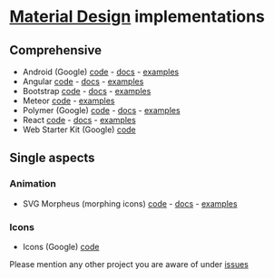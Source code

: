 # [Material Design][material-spec] implementations

## Comprehensive

- Android (Google) [code][android-code] - [docs][android-docs] - [examples][android-examples]
- Angular [code][angular-code] - [docs][angular-docs] - [examples][angular-examples]
- Bootstrap [code][bootstrap-code] - [docs][bootstrap-docs] - [examples][bootstrap-examples]
- Meteor [code][meteor-code] - [examples][meteor-examples]
- Polymer (Google) [code][polymer-code] - [docs][polymer-docs] - [examples][polymer-examples]
- React [code][react-code] - [docs][react-docs] - [examples][react-examples]
- Web Starter Kit (Google) [code][webstarterkit-code]

<!-- template
Name [code][-code] - [docs][-docs] - [examples][-examples]
-->

## Single aspects

### Animation

- SVG Morpheus (morphing icons) [code][anim-svgmorpheus-code] - [docs][anim-svgmorpheus-docs] - [examples][anim-svgmorpheus-examples]

### Icons

- Icons (Google) [code][icons-google-code]

<!--
References
-->

[material-spec]: http://www.google.com/design/spec/material-design/introduction.html

[android-code]: http://developer.android.com/sdk/index.html
[android-docs]: https://developer.android.com/training/material/index.html
[android-examples]: http://developer.android.com/samples/index.html

[angular-code]: https://github.com/angular/material
[angular-docs]: https://material.angularjs.org
[angular-examples]: https://material.angularjs.org/#/demo/material.components.bottomSheet

[bootstrap-code]: https://github.com/FezVrasta/bootstrap-material-design
[bootstrap-docs]: http://fezvrasta.github.io/bootstrap-material-design
[bootstrap-examples]: http://fezvrasta.github.io/bootstrap-material-design/bootstrap-elements.html

[meteor-code]: https://github.com/npvn/meteor-material-design
[meteor-examples]: http://material.meteor.com/

[polymer-code]: https://www.polymer-project.org/docs/start/getting-the-code.html
[polymer-docs]: https://www.polymer-project.org/docs/polymer/polymer.html
[polymer-examples]: https://www.polymer-project.org/#apps

[react-code]: https://github.com/callemall/material-ui
[react-docs]: http://callemall.github.io/material-ui/#/
[react-examples]: http://callemall.github.io/material-ui/#/components/buttons

[webstarterkit-code]: https://github.com/google/web-starter-kit/tree/material-sprint 

<!-- single aspects -->

[icons-google-code]: https://github.com/google/material-design-icons
[icons-google-docs]: https://github.com/google/material-design-icons
[icons-google-examples]: https://github.com/google/material-design-icons

[anim-svgmorpheus-code]: https://github.com/alexk111/SVG-Morpheus/
[anim-svgmorpheus-docs]: https://github.com/alexk111/SVG-Morpheus/blob/master/README.md
[anim-svgmorpheus-examples]: http://alexk111.github.io/SVG-Morpheus/

Please mention any other project you are aware of under [issues](https://github.com/mpiccolino/implements-material/issues)
